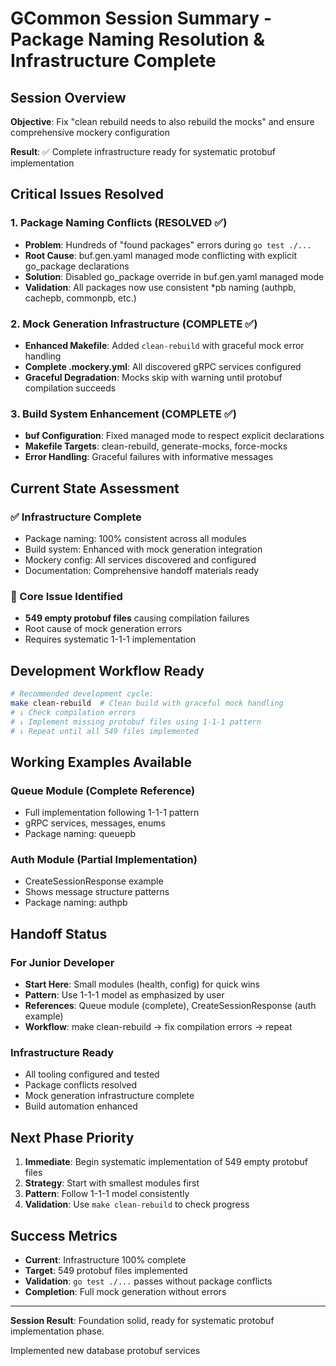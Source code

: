<!-- file: SESSION_SUMMARY.md -->
<!-- version: 1.0.0 -->
<!-- guid: f9e8d7c6-b5a4-3921-8c0d-1e2f3a4b5c6d -->

# GCommon Session Summary - Package Naming Resolution & Infrastructure Complete

## Session Overview

**Objective**: Fix "clean rebuild needs to also rebuild the mocks" and ensure comprehensive mockery configuration

**Result**: ✅ Complete infrastructure ready for systematic protobuf implementation

## Critical Issues Resolved

### 1. Package Naming Conflicts (RESOLVED ✅)
- **Problem**: Hundreds of "found packages" errors during `go test ./...`
- **Root Cause**: buf.gen.yaml managed mode conflicting with explicit go_package declarations
- **Solution**: Disabled go_package override in buf.gen.yaml managed mode
- **Validation**: All packages now use consistent *pb naming (authpb, cachepb, commonpb, etc.)

### 2. Mock Generation Infrastructure (COMPLETE ✅)
- **Enhanced Makefile**: Added `clean-rebuild` with graceful mock error handling
- **Complete .mockery.yml**: All discovered gRPC services configured
- **Graceful Degradation**: Mocks skip with warning until protobuf compilation succeeds

### 3. Build System Enhancement (COMPLETE ✅)
- **buf Configuration**: Fixed managed mode to respect explicit declarations
- **Makefile Targets**: clean-rebuild, generate-mocks, force-mocks
- **Error Handling**: Graceful failures with informative messages

## Current State Assessment

### ✅ Infrastructure Complete
- Package naming: 100% consistent across all modules
- Build system: Enhanced with mock generation integration
- Mockery config: All services discovered and configured
- Documentation: Comprehensive handoff materials ready

### 🎯 Core Issue Identified
- **549 empty protobuf files** causing compilation failures
- Root cause of mock generation errors
- Requires systematic 1-1-1 implementation

## Development Workflow Ready

```bash
# Recommended development cycle:
make clean-rebuild  # Clean build with graceful mock handling
# ↓ Check compilation errors
# ↓ Implement missing protobuf files using 1-1-1 pattern
# ↓ Repeat until all 549 files implemented
```

## Working Examples Available

### Queue Module (Complete Reference)
- Full implementation following 1-1-1 pattern
- gRPC services, messages, enums
- Package naming: queuepb

### Auth Module (Partial Implementation)
- CreateSessionResponse example
- Shows message structure patterns
- Package naming: authpb

## Handoff Status

### For Junior Developer
- **Start Here**: Small modules (health, config) for quick wins
- **Pattern**: Use 1-1-1 model as emphasized by user
- **References**: Queue module (complete), CreateSessionResponse (auth example)
- **Workflow**: make clean-rebuild → fix compilation errors → repeat

### Infrastructure Ready
- All tooling configured and tested
- Package conflicts resolved
- Mock generation infrastructure complete
- Build automation enhanced

## Next Phase Priority

1. **Immediate**: Begin systematic implementation of 549 empty protobuf files
2. **Strategy**: Start with smallest modules first
3. **Pattern**: Follow 1-1-1 model consistently
4. **Validation**: Use `make clean-rebuild` to check progress

## Success Metrics

- **Current**: Infrastructure 100% complete
- **Target**: 549 protobuf files implemented
- **Validation**: `go test ./...` passes without package conflicts
- **Completion**: Full mock generation without errors

---

**Session Result**: Foundation solid, ready for systematic protobuf implementation phase.

Implemented new database protobuf services